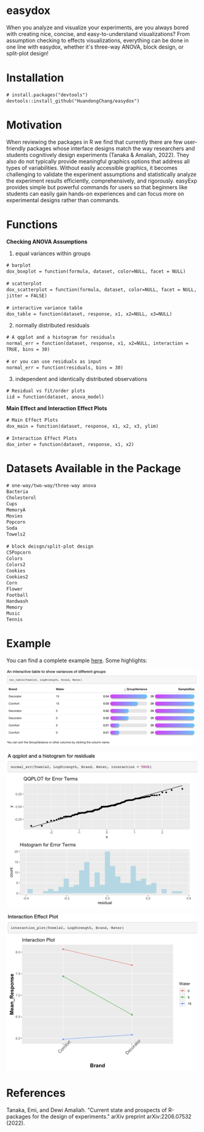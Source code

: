 # easydox
When you analyze and visualize your experiments, are you always bored with creating nice, concise, and easy-to-understand visualizations? From assumption checking to effects visualizations, everything can be done in one line with easydox, whether it's three-way ANOVA, block design, or split-plot design!

# Installation
```
# install.packages("devtools")
devtools::install_github("HuandongChang/easydox")
```

# Motivation
When reviewing the packages in R we find that currently there are few user-friendly packages whose interface designs match the way researchers and students cognitively design experiments (Tanaka & Amaliah, 2022). They also do not typically provide meaningful graphics options that address all types of variabilities. Without easily accessible graphics, it becomes challenging to validate the experiment assumptions and statistically analyze the experiment results efficiently, comprehensively, and rigorously. easyExp provides simple but powerful commands for users so that beginners like students can easily gain hands-on experiences and can focus more on experimental designs rather than commands. 


# Functions
**Checking ANOVA Assumptions**


1) equal variances within groups
```
# barplot
dox_boxplot = function(formula, dataset, color=NULL, facet = NULL)

# scatterplot
dox_scatterplot = function(formula, dataset, color=NULL, facet = NULL, jitter = FALSE)

# interactive variance table
dox_table = function(dataset, response, x1, x2=NULL, x3=NULL)
```


2) normally distributed residuals
```
# A qqplot and a histogram for residuals
normal_err = function(dataset, response, x1, x2=NULL, interaction = TRUE, bins = 30)

# or you can use residuals as input
normal_err = function(residuals, bins = 30)
```

3) independent and identically distributed observations
```
# Residual vs fit/order plots
iid = function(dataset, anova_model)
```

**Main Effect and Interaction Effect Plots**
```
# Main Effect Plots
dox_main = function(dataset, response, x1, x2, x3, ylim)

# Interaction Effect Plots
dox_inter = function(dataset, response, x1, x2)
```


# Datasets Available in the Package
```
# one-way/two-way/three-way anova
Bacteria
Cholesterol
Cups
MemoryA
Movies
Popcorn
Soda
Towels2

# block deisgn/split-plot design
C5Popcorn
Colors
Colors2
Cookies
Cookies2
Corn
Flower
Football
Handwash
Memory
Music
Tennis
```


# Example
You can find a complete example
[here](http://htmlpreview.github.io/?https://github.com/HuandongChang/easyExp/blob/main/vignettes/introduction.html). Some highlights:

![](figure/vartable.png)

![](figure/residual.png)

![](figure/interactionEffect.png)

# References
Tanaka, Emi, and Dewi Amaliah. "Current state and prospects of R-packages for the design of experiments." arXiv preprint arXiv:2206.07532 (2022).


